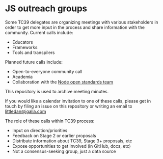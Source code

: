 # JS outreach groups

Some TC39 delegates are organizing meetings with various stakeholders in order to get more input in the process and share information with the community. Current calls include:
- Educators
- Frameworks
- Tools and transpilers

Planned future calls include:
- Open-to-everyone community call
- Academia
- Collaboration with the [Node open standards team](https://github.com/nodejs/open-standards)

This repository is used to archive meeting minutes.

If you would like a calendar invitation to one of these calls, please get in touch by filing an issue on this repository or writing an email to littledan@igalia.com 

The role of these calls within TC39 process:
- Input on direction/priorities
- Feedback on Stage 2 or earlier proposals
- Distribute information about TC39, Stage 3+ proposals, etc
- Expose opportunities to get involved (in GitHub, docs, etc)
- Not a consensus-seeking group, just a data source
